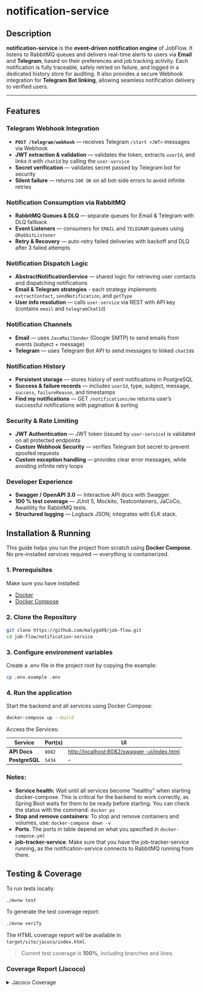 # notification-service

## Description

**notification-service** is the **event-driven notification engine** of JobFlow.
It listens to RabbitMQ queues and delivers real-time alerts to users via **Email** and **Telegram**, based on their
preferences and job tracking activity.
Each notification is fully traceable, safely retried on failure, and logged in a dedicated history store for auditing.
It also provides a secure Webhook integration for **Telegram Bot linking**, allowing seamless notification delivery to
verified users.

---

## Features

### Telegram Webhook Integration

- **`POST /telegram/webhook`** — receives Telegram `/start <JWT>` messages via Webhook
- **JWT extraction & validation** — validates the token, extracts `userId`, and links it with `chatId` by calling the `user-service` 
- **Secret verification** — validates secret passed by Telegram bot for security
- **Silent failure** — returns `200 OK` on all bot-side errors to avoid infinite retries

### Notification Consumption via RabbitMQ

- **RabbitMQ Queues & DLQ** — separate queues for Email & Telegram with DLQ fallback
- **Event Listeners** — consumers for `EMAIL` and `TELEGRAM` queues using `@RabbitListener`
- **Retry & Recovery** — auto-retry failed deliveries with backoff and DLQ after 3 failed attempts

### Notification Dispatch Logic

- **AbstractNotificationService** — shared logic for retrieving user contacts and dispatching notifications
- **Email & Telegram strategies** - each strategy implements `extractContact`, `sendNotification`, and `getType`
- **User info resolution** — calls `user-service` via REST with API key (contains `email` and `telegramChatId`)

### Notification Channels

- **Email** — uses `JavaMailSender` (Google SMTP) to send emails from events (subject + message)
- **Telegram** — uses Telegram Bot API to send messages to linked `chatId`s

### Notification History

- **Persistent storage** — stores history of sent notifications in PostgreSQL
- **Success & failure records** — includes `userId`, type, subject, message, `success`, `failureReason`, and timestamps
- **Find my notifications** — GET `/notifications/me` returns user’s successful notifications with pagination & sorting

### Security & Rate Limiting

- **JWT Authentication** — JWT token (issued by `user-service`) is validated on all protected endpoints
- **Custom Webhook Security** — verifies Telegram bot secret to prevent spoofed requests
- **Custom exception handling** — provides clear error messages, while avoiding infinite retry loops

### Developer Experience

- **Swagger / OpenAPI 3.0** — Interactive API docs with Swagger.
- **100 % test coverage** — JUnit 5, Mockito, Testcontainers, JaCoCo, Awaitility for RabbitMQ tests.
- **Structured logging** — Logback JSON; integrates with ELK stack.

## Installation & Running

This guide helps you run the project from scratch using **Docker Compose**. No pre-installed services required —
everything is containerized.

### 1. Prerequisites

Make sure you have installed:

- [Docker](https://docs.docker.com/get-docker/)
- [Docker Compose](https://docs.docker.com/compose/)

### 2. Clone the Repository

```bash
git clone https://github.com/malyga99/job-flow.git
cd job-flow/notification-service
```

### 3. Configure environment variables

Create a .env file in the project root by copying the example:

```bash
cp .env.example .env
```

### 4. Run the application

Start the backend and all services using Docker Compose:

```bash
docker-compose up --build
```

Access the Services:

| Service        | Port(s) | UI                                                                                         |
|----------------|---------|--------------------------------------------------------------------------------------------|
| **API Docs**   | `8082`  | [http://localhost:8082/swagger-ui/index.html](http://localhost:8082/swagger-ui/index.html) |
| **PostgreSQL** | `5434`  | –                                                                                          |

### Notes:

- **Service health:** Wait until all services become "healthy" when starting docker-compose. This is critical for the
  backend to work
  correctly, as Spring Boot waits for them to be ready before starting. You can check the status with the command:
  `docker ps`
- **Stop and remove containers**: To stop and remove containers and volumes, use: `docker-compose down -v`
- **Ports**. The ports in table depend on what you specified in `docker-compose.yml`
- **job-tracker-service**. Make sure that you have the job-tracker-service running, as the notification-service connects to RabbitMQ running from there.

## Testing & Coverage

To run tests locally:

```bash
./mvnw test
```

To generate the test coverage report:

```bash
./mvnw verify
```

The HTML coverage report will be available in `target/site/jacoco/index.html`.

> Current test coverage is **100%**, including branches and lines.

### Coverage Report (Jacoco)

<details>
<summary>Jacoco Coverage</summary>
<img src="./jacoco.png" alt="Jacoco Test Coverage">
</details>